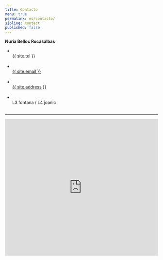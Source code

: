 ```yaml
---
title: Contacto
menu: true
permalink: es/contacto/
sibling: contact
published: false
---
```

<div class="text-center">
  <strong>Núria Belloc Rocasalbas</strong>

  <ul class="list-unstyled">
    <li><i class="fa fa-whatsapp"></i><br>{{ site.tel }}<br><br></li>
    <li><i class="fa fa-envelope-o"></i><br><a href="mailto:{{ site.email }}">{{ site.email }}</a><br><br></li>
    <li><i class="fa fa-map-marker"></i><br><a href="https://goo.gl/maps/Ajnwv">{{ site.address }}</a><br><br></li>
    <li><i class="fa fa-subway "></i><br><span class="l3">L3 fontana</span> / <span class="l4">L4 joanic</span> <br><br></li>
  </ul>
  <hr>
  <iframe
  	src="https://www.google.com/maps/embed?pb=!1m14!1m8!1m3!1d2992.398736453312!2d2.1586423!3d41.408862299999996!3m2!1i1024!2i768!4f13.1!3m3!1m2!1s0x12a4a2ba36777bed%3A0x8854a6dbf200d4fb!2sCarrer+de+Sors%2C+10%2C+08024+Barcelona!5e0!3m2!1sca!2ses!4v1423177515170" width="100%" height="450" frameborder="0" style="border:0">
  </iframe>
</div>

